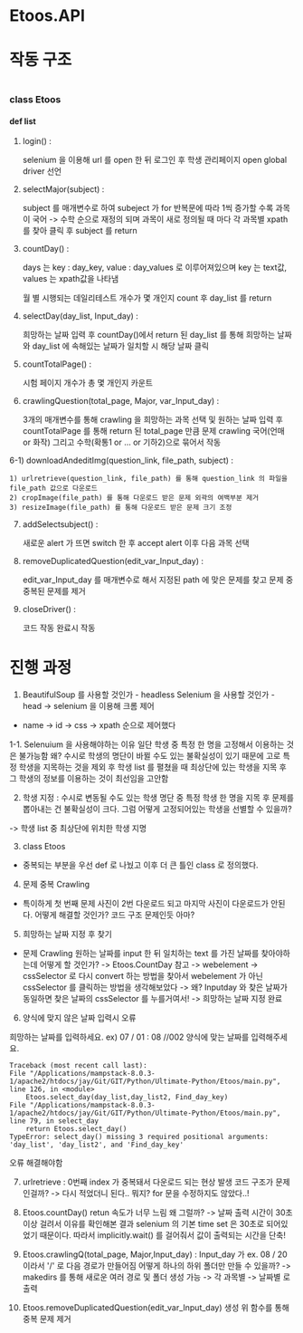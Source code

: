 <h1> Etoos.API</h1>

<h1> 작동 구조 </h1>
<img src="/Users/heyon/Desktop/JAY/Jay-Thomas-code/KEYNOTE/selenium과 함께라면 - 2/2번/2번.002.jpeg" alt="">

<h3> class Etoos </h3>

<h4> def list </h4>

1) login() :

   selenium 을 이용해 url 를 open 한 뒤 로그인 후
   학생 관리페이지 open
   global driver 선언

2) selectMajor(subject) :

   subject 를 매개변수로 하여 subeject 가 for 반복문에
   따라 1씩 증가할 수록 과목이 국어 -> 수학 순으로 재정의 되며
   과목이 새로 정의될 때 마다 각 과목별 xpath 를 찾아 클릭 후 
   subject 를 return
   
3) countDay() :

    days 는 key : day_key, value : day_values 로
    이루어져있으며 key 는 text값, values 는 xpath값을 나타냄

    월 별 시행되는 데일리테스트 개수가 몇 개인지 count 후
    day_list 를 return 

4) selectDay(day_list, Input_day) :

    희망하는 날짜 입력 후 countDay()에서 return 된 day_list
    를 통해 희망하는 날짜와 day_list 에 속해있는 날짜가 일치할 시
    해당 날짜 클릭


5) countTotalPage() :

    시험 페이지 개수가 총 몇 개인지 카운트

6) crawlingQuestion(total_page, Major, var_Input_day) :

    3개의 매개변수를 통해 crawling 을 희망하는 과목 선택 및
    원하는 날짜 입력 후 countTotalPage 를 통해 return 된 total_page 만큼 
    문제 crawling
    국어(언매 or 화작) 그리고 수학(확통1 or ... or 기하2)으로 묶어서 작동

6-1) downloadAndeditImg(question_link, file_path, subject) :

    1) urlretrieve(question_link, file_path) 를 통해 question_link 의 파일을 file_path 값으로 다운로드 
    2) cropImage(file_path) 를 통해 다운로드 받은 문제 외곽의 여백부분 제거
    3) resizeImage(file_path) 를 통해 다운로드 받은 문제 크기 조정


7) addSelectsubject() :

    새로운 alert 가 뜨면 switch 한 후 accept alert 이후
    다음 과목 선택

8) removeDuplicatedQuestion(edit_var_Input_day) :

    edit_var_Input_day 를 매개변수로 해서 지정된 path 에 맞은
    문제를 찾고 문제 중 중복된 문제를 제거

9) closeDriver() :

    코드 작동 완료시 작동


<h1> 진행 과정</h1>

1.  BeautifulSoup 를 사용할 것인가 - headless
    Selenium 을 사용할 것인가 - head
-> selenium 을 이용해 크롬 제어
- name -> id -> css -> xpath 순으로 제어했다

1-1. Selenuium 을 사용해야하는 이유
   일단 학생 중 특정 한 명을 고정해서 이용하는 것은 불가능함
   왜? 수시로 학생의 명단이 바뀔 수도 있는 불확실성이 있기 때문에
   고로 특정 학생을 지목하는 것을 제외 후 
   학생 list 를 펼쳤을 때 최상단에 있는 학생을 지목 후 그 학생의
   정보를 이용하는 것이 최선임을 고안함
 
2. 학생 지정
: 수시로 변동될 수도 있는 학생 명단 중 특정 학생 한 명을 지목 후 
문제를 뽑아내는 건 불확실성이 크다.
그럼 어떻게 고정되어있는 학생을 선별할 수 있을까?

-> 학생 list 중 최상단에 위치한 학생 지명

3. class Etoos
- 중복되는 부분을 우선 def 로 나눴고
이후 더 큰 틀인 class 로 정의했다.

4. 문제 중복 Crawling 
- 특이하게 첫 번째 문제 사진이 2번 다운로드 되고 마지막 사진이 다운로드가
안된다. 어떻게 해결할 것인가? 코드 구조 문제인듯 아마?

5. 희망하는 날짜 지정 후 찾기
- 문제 Crawling 원하는 날짜를 input 한 뒤 일치하는 text 를 가진
날짜를 찾아야하는데 어떻게 할 것인가?
-> Etoos.CountDay 참고
-> webelement -> cssSelector 로 다시 convert 하는 방법을 찾아서
webelement 가 아닌 cssSelector 를 클릭하는 방법을 생각해보았다
-> 왜? Inputday 와 찾은 날짜가 동일하면 찾은 날짜의 cssSelector 를 누를거여서!
-> 희망하는 날짜 지정 완료

6. 양식에 맞지 않은 날짜 입력시 오류

희망하는 날짜를 입력하세요. ex) 07 / 01 : 08 //002
양식에 맞는 날짜를 입력해주세요.

    Traceback (most recent call last):
    File "/Applications/mampstack-8.0.3-1/apache2/htdocs/jay/Git/GIT/Python/Ultimate-Python/Etoos/main.py", line 126, in <module>
        Etoos.select_day(day_list,day_list2, Find_day_key)
    File "/Applications/mampstack-8.0.3-1/apache2/htdocs/jay/Git/GIT/Python/Ultimate-Python/Etoos/main.py", line 79, in select_day
        return Etoos.select_day()
    TypeError: select_day() missing 3 required positional arguments: 'day_list', 'day_list2', and 'Find_day_key'

오류 해결해야함

7. urlretrieve : 0번째 index 가 중복돼서 다운로드 되는 현상 발생
코드 구조가 문제인걸까?
-> 다시 적었더니 된다.. 뭐지? for 문을 수정하지도 않았다..!

8. Etoos.countDay() 
    retun 속도가 너무 느림 왜 그럴까?
-> 날짜 출력 시간이 30초 이상 걸려서 이유를 확인해본 결과 selenium 의 기본 time set 은
30초로 되어있었기 때문이다. 따라서 implicitly.wait() 를 걸어줘서 값이 출력되는 시간을 단축!

9. Etoos.crawlingQ(total_page, Major,Input_day) :
    Input_day 가 ex. 08 / 20 이라서 '/' 로 다음 경로가 만들어짐
    어떻게 하나의 하위 폴더만 만들 수 있을까?
-> makedirs 를 통해 새로운 여러 경로 및 폴더 생성 가능
-> 각 과목별 -> 날짜별 로 출력 

10. Etoos.removeDuplicatedQuestion(edit_var_Input_day) 생성
    위 함수를 통해 중복 문제 제거


